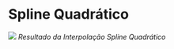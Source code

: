 # Spline Quadrático

<p>
    <img src="[path_to_image](https://github.com/sj-silva/Numerico/blob/main/quadSpline/result.png)">
    <em>Resultado da Interpolação Spline Quadrático</em>
</p>


